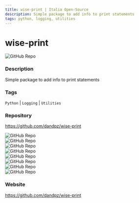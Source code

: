 ```yaml
---
title: wise-print | Italia Open-Source
description: Simple package to add info to print statements
tags: python, logging, utilities
---
```

        

# wise-print

![GitHub Repo](https://img.shields.io/static/v1?label=category&message=opensource&color=green)

### Description

Simple package to add info to print statements

### Tags

`Python` | `Logging` | `Utilities`

### Repository

https://github.com/dandpz/wise-print

![GitHub Repo](https://img.shields.io/github/stars/dandpz/wise-print?style=social)<br />![GitHub Repo](https://img.shields.io/github/forks/dandpz/wise-print?style=social)<br />![GitHub Repo](https://img.shields.io/github/v/tag/dandpz/wise-print?style=social)<br />![GitHub Repo](https://img.shields.io/github/contributors/dandpz/wise-print)<br />![GitHub Repo](https://img.shields.io/github/issues-pr/dandpz/wise-print)<br />![GitHub Repo](https://img.shields.io/github/issues/dandpz/wise-print)<br />![GitHub Repo](https://img.shields.io/github/license/dandpz/wise-print)<br />![GitHub Repo](https://img.shields.io/github/last-commit/dandpz/wise-print)<br />

### Website

https://github.com/dandpz/wise-print